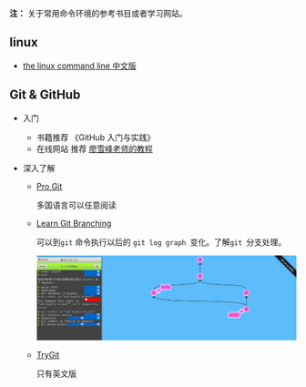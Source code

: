 **注：** 关于常用命令环境的参考书目或者学习网站。



## linux 

- [the linux command line 中文版](http://billie66.github.io/TLCL/book/)


## Git & GitHub

- 入门 

  - 书籍推荐 《GitHub 入门与实践》
  - 在线网站 推荐 [廖雪峰老师的教程](https://www.liaoxuefeng.com/wiki/0013739516305929606dd18361248578c67b8067c8c017b000)

- 深入了解

  - [Pro Git](https://git-scm.com/book/zh/v2)

    多国语言可以任意阅读

  - [Learn Git Branching](https://learngitbranching.js.org/)

    可以到`git` 命令执行以后的 `git log graph `变化。了解`git `分支处理。

    ![learngitbranching](pics/learngitbranching.png)

  - [TryGit](http://try.github.io)

    只有英文版

